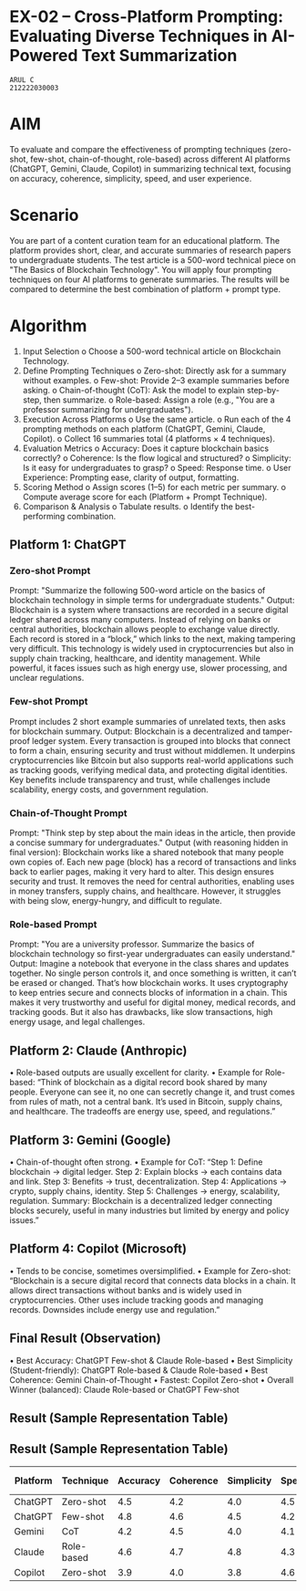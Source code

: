 # EX-02 – Cross-Platform Prompting: Evaluating Diverse Techniques in AI-Powered Text Summarization
```
ARUL C
212222030003
```
# AIM
To evaluate and compare the effectiveness of prompting techniques (zero-shot, few-shot, chain-of-thought, role-based) across different AI platforms (ChatGPT, Gemini, Claude, Copilot) in summarizing technical text, focusing on accuracy, coherence, simplicity, speed, and user experience.

# Scenario
You are part of a content curation team for an educational platform. The platform provides short, clear, and accurate summaries of research papers to undergraduate students.
The test article is a 500-word technical piece on "The Basics of Blockchain Technology".
You will apply four prompting techniques on four AI platforms to generate summaries.
The results will be compared to determine the best combination of platform + prompt type.

# Algorithm
 1.	Input Selection
o	Choose a 500-word technical article on Blockchain Technology.
2.	Define Prompting Techniques
o	Zero-shot: Directly ask for a summary without examples.
o	Few-shot: Provide 2–3 example summaries before asking.
o	Chain-of-thought (CoT): Ask the model to explain step-by-step, then summarize.
o	Role-based: Assign a role (e.g., "You are a professor summarizing for undergraduates").
3.	Execution Across Platforms
o	Use the same article.
o	Run each of the 4 prompting methods on each platform (ChatGPT, Gemini, Claude, Copilot).
o	Collect 16 summaries total (4 platforms × 4 techniques).
4.	Evaluation Metrics
o	Accuracy: Does it capture blockchain basics correctly?
o	Coherence: Is the flow logical and structured?
o	Simplicity: Is it easy for undergraduates to grasp?
o	Speed: Response time.
o	User Experience: Prompting ease, clarity of output, formatting.
5.	Scoring Method
o	Assign scores (1–5) for each metric per summary.
o	Compute average score for each (Platform + Prompt Technique).
6.	Comparison & Analysis
o	Tabulate results.
o	Identify the best-performing combination.

## Platform 1: ChatGPT
### Zero-shot Prompt
Prompt: "Summarize the following 500-word article on the basics of blockchain technology in simple terms for undergraduate students."
Output:
Blockchain is a system where transactions are recorded in a secure digital ledger shared across many computers. Instead of relying on banks or central authorities, blockchain allows people to exchange value directly. Each record is stored in a “block,” which links to the next, making tampering very difficult. This technology is widely used in cryptocurrencies but also in supply chain tracking, healthcare, and identity management. While powerful, it faces issues such as high energy use, slower processing, and unclear regulations.

### Few-shot Prompt
Prompt includes 2 short example summaries of unrelated texts, then asks for blockchain summary.
Output:
Blockchain is a decentralized and tamper-proof ledger system. Every transaction is grouped into blocks that connect to form a chain, ensuring security and trust without middlemen. It underpins cryptocurrencies like Bitcoin but also supports real-world applications such as tracking goods, verifying medical data, and protecting digital identities. Key benefits include transparency and trust, while challenges include scalability, energy costs, and government regulation.

### Chain-of-Thought Prompt
Prompt: "Think step by step about the main ideas in the article, then provide a concise summary for undergraduates."
Output (with reasoning hidden in final version):
Blockchain works like a shared notebook that many people own copies of. Each new page (block) has a record of transactions and links back to earlier pages, making it very hard to alter. This design ensures security and trust. It removes the need for central authorities, enabling uses in money transfers, supply chains, and healthcare. However, it struggles with being slow, energy-hungry, and difficult to regulate.

### Role-based Prompt
Prompt: "You are a university professor. Summarize the basics of blockchain technology so first-year undergraduates can easily understand."
Output:
Imagine a notebook that everyone in the class shares and updates together. No single person controls it, and once something is written, it can’t be erased or changed. That’s how blockchain works. It uses cryptography to keep entries secure and connects blocks of information in a chain. This makes it very trustworthy and useful for digital money, medical records, and tracking goods. But it also has drawbacks, like slow transactions, high energy usage, and legal challenges.

## Platform 2: Claude (Anthropic)
•	Role-based outputs are usually excellent for clarity.
•	Example for Role-based:
“Think of blockchain as a digital record book shared by many people. Everyone can see it, no one can secretly change it, and trust comes from rules of math, not a central bank. It’s used in Bitcoin, supply chains, and healthcare. The tradeoffs are energy use, speed, and regulations.”

## Platform 3: Gemini (Google)
•	Chain-of-thought often strong.
•	Example for CoT:
“Step 1: Define blockchain → digital ledger. Step 2: Explain blocks → each contains data and link. Step 3: Benefits → trust, decentralization. Step 4: Applications → crypto, supply chains, identity. Step 5: Challenges → energy, scalability, regulation. Summary: Blockchain is a decentralized ledger connecting blocks securely, useful in many industries but limited by energy and policy issues.”

## Platform 4: Copilot (Microsoft)
•	Tends to be concise, sometimes oversimplified.
•	Example for Zero-shot:
“Blockchain is a secure digital record that connects data blocks in a chain. It allows direct transactions without banks and is widely used in cryptocurrencies. Other uses include tracking goods and managing records. Downsides include energy use and regulation.”

## Final Result (Observation)
•	Best Accuracy: ChatGPT Few-shot & Claude Role-based
•	Best Simplicity (Student-friendly): ChatGPT Role-based & Claude Role-based
•	Best Coherence: Gemini Chain-of-Thought
•	Fastest: Copilot Zero-shot
•	Overall Winner (balanced): Claude Role-based or ChatGPT Few-shot

## Result (Sample Representation Table)
## Result (Sample Representation Table)

| Platform | Technique   | Accuracy | Coherence | Simplicity | Speed | UX  | Avg. Score |
|----------|-------------|----------|-----------|------------|-------|-----|------------|
| ChatGPT  | Zero-shot   | 4.5      | 4.2       | 4.0        | 4.5   | 4.3 | 4.3        |
| ChatGPT  | Few-shot    | 4.8      | 4.6       | 4.5        | 4.2   | 4.6 | 4.5        |
| Gemini   | CoT         | 4.2      | 4.5       | 4.0        | 4.1   | 4.0 | 4.2        |
| Claude   | Role-based  | 4.6      | 4.7       | 4.8        | 4.3   | 4.7 | 4.6        |
| Copilot  | Zero-shot   | 3.9      | 4.0       | 3.8        | 4.6   | 3.9 | 4.0        |



